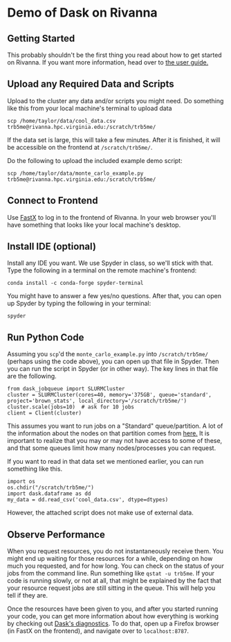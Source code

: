 # Demo of Dask on Rivanna 

## Getting Started

This probably shouldn't be the first thing you read about how to get started on Rivanna. If you want more information, head over to [the user guide.](https://www.rc.virginia.edu/userinfo/rivanna/overview/)


## Upload any Required Data and Scripts

Upload to the cluster any data and/or scripts you might need. Do something like this from your local machine's terminal to upload data

    scp /home/taylor/data/cool_data.csv trb5me@rivanna.hpc.virginia.edu:/scratch/trb5me/

If the data set is large, this will take a few minutes. After it is finished, it will be accessible on the frontend at `/scratch/trb5me/`.

Do the following to upload the included example demo script:

    scp /home/taylor/data/monte_carlo_example.py trb5me@rivanna.hpc.virginia.edu:/scratch/trb5me/


## Connect to Frontend

Use [FastX](https://d2czcjcn5aapf5.cloudfront.net/userinfo/rivanna/logintools/fastx/) to log in to the frontend of Rivanna. In your web browser you'll have something that looks like your local machine's desktop.

## Install IDE (optional)

Install any IDE you want. We use Spyder in class, so we'll stick with that. Type the following in a terminal on the remote machine's frontend:

    conda install -c conda-forge spyder-terminal
    
You might have to answer a few yes/no questions. After that, you can open up Spyder by typing the following in your terminal:

    spyder

## Run Python Code

Assuming you `scp`'d the `monte_carlo_example.py` into `/scratch/trb5me/` (perhaps using the code above), you can open up that file in Spyder. Then you can run the script in Spyder (or in other way). The key lines in that file are the following.

    from dask_jobqueue import SLURMCluster
    cluster = SLURMCluster(cores=40, memory='375GB', queue='standard', project='brown_stats', local_directory='/scratch/trb5me/')
    cluster.scale(jobs=10)  # ask for 10 jobs
    client = Client(cluster)

This assumes you want to run jobs on a "Standard" queue/partition. A lot of the information about the nodes on that partition comes from [here.](https://www.rc.virginia.edu/userinfo/rivanna/queues/) It is important to realize that you may or may not have access to some of these, and that some queues limit how many nodes/processes you can request.

If you want to read in that data set we mentioned earlier, you can run something like this.

    import os
    os.chdir("/scratch/trb5me/")
    import dask.dataframe as dd
    my_data = dd.read_csv('cool_data.csv', dtype=dtypes)

However, the attached script does not make use of external data. 

## Observe Performance

When you request resources, you do not instantaneously receive them. You might end up waiting for those resources for a while, depending on how much you requested, and for how long. You can check on the status of your jobs from the command line. Run something like `qstat -u trb5me`. If your code is running slowly, or not at all, that might be explained by the fact that your resource request jobs are still sitting in the queue. This will help you tell if they are. 

Once the resources have been given to you, and after you started running your code, you can get more information about how everything is working by checking out [Dask's diagnostics](https://docs.dask.org/en/stable/diagnostics-distributed.html). To do that, open up a Firefox browser (in FastX on the frontend), and navigate over to `localhost:8787`. 


